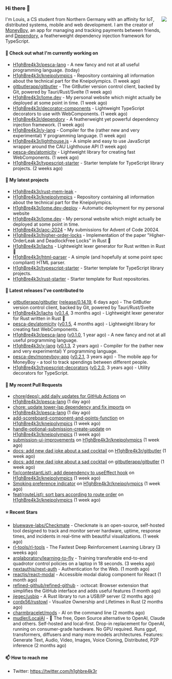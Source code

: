### Hi there 👋


<img align="right" src="https://github-readme-stats.vercel.app/api?username=h1ghbre4k3r">

I'm Louis, a CS student from Northern Germany with an affinity for IoT, distributed systems, mobile and web development. I am the creator of [MoneyBoy](https://github.com/pesca-dev/moneyboy-app), an app for managing and tracking payments between friends, and [Dependory](https://github.com/H1ghBre4k3r/dependory), a featherweight dependency injection framework for TypeScript.

#### 👷 Check out what I'm currently working on

- [H1ghBre4k3r/pesca-lang](https://github.com/H1ghBre4k3r/pesca-lang) - A new fancy and not at all useful programming language. (today)
- [H1ghBre4k3r/kneipolympics](https://github.com/H1ghBre4k3r/kneipolympics) - Repository containing all information about the technical part for the Kneipolympics. (1 week ago)
- [gitbutlerapp/gitbutler](https://github.com/gitbutlerapp/gitbutler) - The GitButler version control client, backed by Git, powered by Tauri/Rust/Svelte (1 week ago)
- [H1ghBre4k3r/lome.dev](https://github.com/H1ghBre4k3r/lome.dev) - My personal website which might actually be deployed at some point in time. (1 week ago)
- [H1ghBre4k3r/decorator-components](https://github.com/H1ghBre4k3r/decorator-components) - Lightweight TypeScript decorators to use with WebComponents. (1 week ago)
- [H1ghBre4k3r/dependory](https://github.com/H1ghBre4k3r/dependory) - A featherweight yet powerful dependency injection framework. (1 week ago)
- [H1ghBre4k3r/y-lang](https://github.com/H1ghBre4k3r/y-lang) - Compiler for the (rather new and very experimental) Y programming language.  (1 week ago)
- [H1ghBre4k3r/lighthouse.js](https://github.com/H1ghBre4k3r/lighthouse.js) - A simple and easy to use JavaScript wrapper around the CAU Lighthouse API (1 week ago)
- [pesca-dev/atomicity](https://github.com/pesca-dev/atomicity) - Lightweight library for creating fast WebComponents. (1 week ago)
- [H1ghBre4k3r/typescript-starter](https://github.com/H1ghBre4k3r/typescript-starter) - Starter template for TypeScript library projects. (2 weeks ago)

#### 🌱 My latest projects

- [H1ghBre4k3r/rust-mem-leak](https://github.com/H1ghBre4k3r/rust-mem-leak) - 
- [H1ghBre4k3r/kneipolympics](https://github.com/H1ghBre4k3r/kneipolympics) - Repository containing all information about the technical part for the Kneipolympics.
- [H1ghBre4k3r/lome.dev-deploy](https://github.com/H1ghBre4k3r/lome.dev-deploy) - Automatic deployment for my personal website
- [H1ghBre4k3r/lome.dev](https://github.com/H1ghBre4k3r/lome.dev) - My personal website which might actually be deployed at some point in time.
- [H1ghBre4k3r/aoc-2024](https://github.com/H1ghBre4k3r/aoc-2024) - My submissions for Advent of Code 20024.
- [H1ghBre4k3r/higher-order-locks](https://github.com/H1ghBre4k3r/higher-order-locks) - Implementation of the paper &#34;Higher-OrderLeak and DeadlockFree Locks&#34; in Rust 🦀
- [H1ghBre4k3r/lachs](https://github.com/H1ghBre4k3r/lachs) - Lightweight lexer generator for Rust written in Rust 🦀
- [H1ghBre4k3r/html-parser](https://github.com/H1ghBre4k3r/html-parser) - A simple (and hopefully at some point spec compliant) HTML parser.
- [H1ghBre4k3r/typescript-starter](https://github.com/H1ghBre4k3r/typescript-starter) - Starter template for TypeScript library projects.
- [H1ghBre4k3r/rust-starter](https://github.com/H1ghBre4k3r/rust-starter) - Starter template for Rust repositories.

#### 🔭 Latest releases I've contributed to

- [gitbutlerapp/gitbutler](https://github.com/gitbutlerapp/gitbutler) ([release/0.14.19](https://github.com/gitbutlerapp/gitbutler/releases/tag/release/0.14.19), 6 days ago) - The GitButler version control client, backed by Git, powered by Tauri/Rust/Svelte
- [H1ghBre4k3r/lachs](https://github.com/H1ghBre4k3r/lachs) ([v0.1.4](https://github.com/H1ghBre4k3r/lachs/releases/tag/v0.1.4), 3 months ago) - Lightweight lexer generator for Rust written in Rust 🦀
- [pesca-dev/atomicity](https://github.com/pesca-dev/atomicity) ([v0.1.5](https://github.com/pesca-dev/atomicity/releases/tag/v0.1.5), 4 months ago) - Lightweight library for creating fast WebComponents.
- [H1ghBre4k3r/pesca-lang](https://github.com/H1ghBre4k3r/pesca-lang) ([v0.1.0](https://github.com/H1ghBre4k3r/pesca-lang/releases/tag/v0.1.0), 1 year ago) - A new fancy and not at all useful programming language.
- [H1ghBre4k3r/y-lang](https://github.com/H1ghBre4k3r/y-lang) ([v0.1.3](https://github.com/H1ghBre4k3r/y-lang/releases/tag/v0.1.3), 2 years ago) - Compiler for the (rather new and very experimental) Y programming language. 
- [pesca-dev/moneyboy-app](https://github.com/pesca-dev/moneyboy-app) ([v0.2.1](https://github.com/pesca-dev/moneyboy-app/releases/tag/v0.2.1), 3 years ago) - The mobile app for MoneyBoy - a tool to track spendings between different people.
- [H1ghBre4k3r/typescript-decorators](https://github.com/H1ghBre4k3r/typescript-decorators) ([v0.2.0](https://github.com/H1ghBre4k3r/typescript-decorators/releases/tag/v0.2.0), 3 years ago) - Utility decorators for TypeScript.

#### 🔨 My recent Pull Requests

- [chore(deps): add daily updates for GitHub Actions](https://github.com/H1ghBre4k3r/pesca-lang/pull/176) on [H1ghBre4k3r/pesca-lang](https://github.com/H1ghBre4k3r/pesca-lang) (1 day ago)
- [chore: update tower-lsp dependency and fix imports](https://github.com/H1ghBre4k3r/pesca-lang/pull/175) on [H1ghBre4k3r/pesca-lang](https://github.com/H1ghBre4k3r/pesca-lang) (1 day ago)
- [add-scoreboard-component-and-points-function](https://github.com/H1ghBre4k3r/kneipolympics/pull/91) on [H1ghBre4k3r/kneipolympics](https://github.com/H1ghBre4k3r/kneipolympics) (1 week ago)
- [handle-optional-submission-create-update](https://github.com/H1ghBre4k3r/kneipolympics/pull/90) on [H1ghBre4k3r/kneipolympics](https://github.com/H1ghBre4k3r/kneipolympics) (1 week ago)
- [submission-ui-improvements](https://github.com/H1ghBre4k3r/kneipolympics/pull/88) on [H1ghBre4k3r/kneipolympics](https://github.com/H1ghBre4k3r/kneipolympics) (1 week ago)
- [docs: add new dad joke about a sad cocktail](https://github.com/H1ghBre4k3r/gitbutler/pull/5) on [H1ghBre4k3r/gitbutler](https://github.com/H1ghBre4k3r/gitbutler) (1 week ago)
- [docs: add new dad joke about a sad cocktail](https://github.com/gitbutlerapp/gitbutler/pull/8267) on [gitbutlerapp/gitbutler](https://github.com/gitbutlerapp/gitbutler) (1 week ago)
- [fix(contestantList): add dependency to useEffect hook](https://github.com/H1ghBre4k3r/kneipolympics/pull/85) on [H1ghBre4k3r/kneipolympics](https://github.com/H1ghBre4k3r/kneipolympics) (1 week ago)
- [Smoking preference indicator](https://github.com/H1ghBre4k3r/kneipolympics/pull/84) on [H1ghBre4k3r/kneipolympics](https://github.com/H1ghBre4k3r/kneipolympics) (1 week ago)
- [feat(routeList): sort bars according to route order](https://github.com/H1ghBre4k3r/kneipolympics/pull/83) on [H1ghBre4k3r/kneipolympics](https://github.com/H1ghBre4k3r/kneipolympics) (1 week ago)

#### ⭐ Recent Stars

- [bluewave-labs/Checkmate](https://github.com/bluewave-labs/Checkmate) - Checkmate is an open-source, self-hosted tool designed to track and monitor server hardware, uptime, response times, and incidents in real-time with beautiful visualizations. (1 week ago)
- [rl-tools/rl-tools](https://github.com/rl-tools/rl-tools) - The Fastest Deep Reinforcement Learning Library (3 weeks ago)
- [arplaboratory/learning-to-fly](https://github.com/arplaboratory/learning-to-fly) - Training transferable end-to-end quadrotor control policies on a laptop in 18 seconds.  (3 weeks ago)
- [nextauthjs/next-auth](https://github.com/nextauthjs/next-auth) - Authentication for the Web. (1 month ago)
- [reactjs/react-modal](https://github.com/reactjs/react-modal) - Accessible modal dialog component for React (1 month ago)
- [refined-github/refined-github](https://github.com/refined-github/refined-github) - :octocat: Browser extension that simplifies the GitHub interface and adds useful features (1 month ago)
- [jiegec/usbip](https://github.com/jiegec/usbip) - A Rust library to run a USB/IP server (2 months ago)
- [cordx56/rustowl](https://github.com/cordx56/rustowl) - Visualize Ownership and Lifetimes in Rust (2 months ago)
- [charmbracelet/mods](https://github.com/charmbracelet/mods) - AI on the command line (2 months ago)
- [mudler/LocalAI](https://github.com/mudler/LocalAI) - :robot: The free, Open Source alternative to OpenAI, Claude and others. Self-hosted and local-first. Drop-in replacement for OpenAI,  running on consumer-grade hardware. No GPU required. Runs gguf, transformers, diffusers and many more models architectures. Features: Generate Text, Audio, Video, Images, Voice Cloning, Distributed, P2P inference (2 months ago)

#### 📫 How to reach me

- Twitter: https://twitter.com/h1ghbre4k3r
